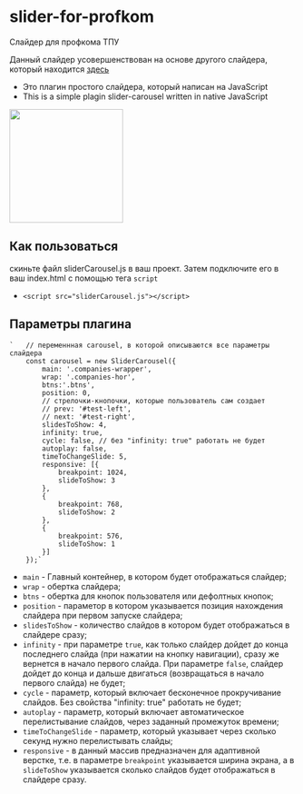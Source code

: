# slider-for-profkom
Слайдер для профкома ТПУ

Данный слайдер усовершенствован на основе другого слайдера, который находится <a href="https://github.com/Danila95/plagin-slider-carousel">здесь</a> 
- Это плагин простого слайдера, который написан на JavaScript
- This is a simple plagin slider-carousel written in native JavaScript
<div> 
<img width="200" heigth="200" src="https://cdn-images-1.medium.com/max/1052/1*DN7ToydkJZEdVaJVK_Nhvw.png">
</div>

## Как пользоваться

скиньте файл sliderCarousel.js в ваш проект. Затем подключите его в ваш index.html  с помощью тега `script`
- `<script src="sliderCarousel.js"></script>`


## Параметры плагина
	`	// переменнная carousel, в которой описываются все параметры слайдера 
		const carousel = new SliderCarousel({
			main: '.companies-wrapper',
			wrap: '.companies-hor',
			btns:'.btns',
			position: 0,
			// стрелочки-кнопочки, которые пользователь сам создает
			// prev: '#test-left',
			// next: '#test-right',
			slidesToShow: 4,
			infinity: true,
			cycle: false, // без "infinity: true" работать не будет
			autoplay: false,
			timeToChangeSlide: 5,
			responsive: [{
				breakpoint: 1024,
				slideToShow: 3
			},
			{
				breakpoint: 768,
				slideToShow: 2
			},
			{
				breakpoint: 576,
				slideToShow: 1
			}]
		});`
    
- `main` - Главный контейнер, в котором будет отображаться слайдер;
- `wrap` - обертка слайдера;
- `btns` - обертка для кнопок пользователя или дефолтных кнопок;
- `position` - параметор в котором указывается позиция нахождения слайдера при первом запуске слайдера;
- `slidesToShow` - количество слайдов в котором будет отображаться в слайдере сразу;
- `infinity` - при параметре `true`, как только слайдер дойдет до конца последнего слайда (при нажатии на кнопку навигации), сразу же вернется в начало первого слайда. При параметре `false`, слайдер дойдет до конца и дальше двигаться (возвращаться в начало первого слайда) не будет;
- `cycle` - параметр, который включает бесконечное прокручивание слайдов. Без свойства "infinity: true" работать не будет;
- `autoplay` - параметр, который включает автоматическое перелистывание слайдов, через заданный промежуток времени;
- `timeToChangeSlide` - параметр, который указывает через сколько секунд нужно перелистывать слайды;
- `responsive` - в данный массив предназначен для адаптивной верстке, т.е. в параметре `breakpoint` указывается ширина экрана, а в `slideToShow` указывается сколько слайдов будет отображаться в слайдере сразу.
